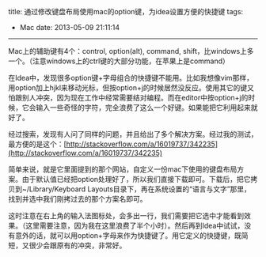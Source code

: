 title: 通过修改键盘布局使用mac的option键，为idea设置方便的快捷键
tags:
  - Mac
date: 2013-05-09 21:11:14
---

Mac上的辅助键有4个：control, option(alt), command, shift，比windows上多一个。（注意windows上的ctrl键的大部分功能，在苹果上是command）

在Idea中，发现很多option键+字母组合的快捷键不能用。比如我想像vim那样，用option加上hjkl来移动光标，但按option+j的时候居然没反应。使用其它的键又怕跟别人冲突，因为现在工作中经常需要结对编程。而在editor中按option+j的时候，它会输入一些奇怪的字符，完全浪费了这么一个好键。如果能把它利用起来就好了。

经过搜索，发现有人问了同样的问题，并且给出了多个解决方案。经过我的测试，最方便的是这个：[http://stackoverflow.com/a/16019737/342235](http://stackoverflow.com/a/16019737/342235)

简单来说，就是它里面提到的那个网站，自定义一份mac下使用的键盘布局方案。由于默认值已经把option处理好了，所以我们直接下载即可。下载后，把它拷贝到~/Library/Keyboard Layouts目录下，再在系统设置的“语言与文字”那里，找到并选中我们刚拷过去的那个方案名即可。

这时注意在右上角的输入法图标处，会多出一行，我们需要把它选中才能看到效果。（这里需要注意，因为我在这里浪费了半个小时）。然后再到Idea中试试，没有意外的话，就可以用option+字母来作为快捷键了。用它定义的快捷键，既简短，又很少会跟原有的冲突，非常好。